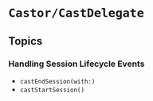 # ``Castor/CastDelegate``

## Topics

### Handling Session Lifecycle Events

- ``castEndSession(with:)``
- ``castStartSession()``
